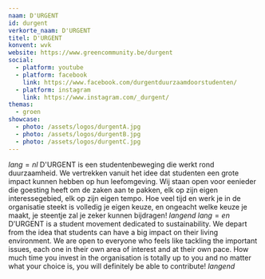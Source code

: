 ```yaml
---
naam: D'URGENT
id: durgent
verkorte_naam: D'URGENT
titel: D'URGENT
konvent: wvk
website: https://www.greencommunity.be/durgent
social:
  - platform: youtube
  - platform: facebook
    link: https://www.facebook.com/durgentduurzaamdoorstudenten/
  - platform: instagram
    link: https://www.instagram.com/_durgent/
themas:
  - groen
showcase:
  - photo: /assets/logos/durgentA.jpg
  - photo: /assets/logos/durgentB.jpg
  - photo: /assets/logos/durgentC.jpg
---
```


$lang=nl$ 
D'URGENT is een studentenbeweging die werkt rond duurzaamheid. We vertrekken vanuit het idee dat studenten een grote impact kunnen hebben op hun leefomgeving.
Wij staan open voor eenieder die goesting heeft om de zaken aan te pakken, elk op zijn eigen interessegebied, elk op zijn eigen tempo. Hoe veel tijd en werk je in de organisatie steekt is volledig je eigen keuze, en ongeacht welke keuze je maakt, je steentje zal je zeker kunnen bijdragen! 
$langend$ 
$lang=en$ 
D’URGENT is a student movement dedicated to sustainability. We depart from the idea that students can have a big impact on their living environment. We are open to everyone who feels like tackling the important issues, each one in their own area of interest and at their own pace. How much time you invest in the organisation is totally up to you and no matter what your choice is, you will definitely be able to contribute! 
$langend$
